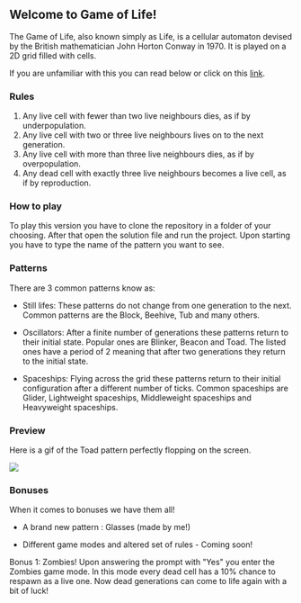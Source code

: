 ## Welcome to Game of Life!

The Game of Life, also known simply as Life, is a cellular automaton devised by the British mathematician John Horton Conway in 1970. It is played on a 2D grid filled with cells.

If you are unfamiliar with this you can read below or click on this [link](https://en.wikipedia.org/wiki/Conway%27s_Game_of_Life).



### Rules 

1. Any live cell with fewer than two live neighbours dies, as if by underpopulation.
2. Any live cell with two or three live neighbours lives on to the next generation.
3. Any live cell with more than three live neighbours dies, as if by overpopulation.
4. Any dead cell with exactly three live neighbours becomes a live cell, as if by reproduction.


### How to play
To play this version you have to clone the repository in a folder of your choosing. After that open the solution file and run the project. Upon starting you have to type the name of the pattern you want to see. 



### Patterns
There are 3 common patterns know as:

- Still lifes:
These patterns do not change from one generation to the next. Common patterns are the Block, Beehive, Tub and many others.

- Oscillators:
After a finite number of generations these patterns return to their initial state. Popular ones are Blinker, Beacon and Toad. The listed ones have a period of 2 meaning that after two generations they return to the initial state.

- Spaceships:
Flying across the grid these patterns return to their initial configuration after a different number of ticks. Common spaceships are Glider, Lightweight spaceships, Middleweight spaceships and Heavyweight spaceships.


### Preview
Here is a gif of the Toad pattern perfectly flopping on the screen.


![](https://media.giphy.com/media/idvb52bjQYiwrhqWTj/giphy.gif)








### Bonuses
When it comes to bonuses we have them all! 

- A brand new pattern : Glasses (made by me!)

- Different game modes and altered set of rules - Coming soon!

Bonus 1: Zombies!
Upon answering the prompt with "Yes" you enter the Zombies game mode. In this mode every dead cell has a 10% chance to respawn as a live one. Now dead generations can come to life again with a bit of luck!
